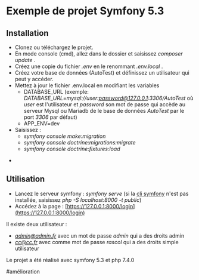 # Exemple de projet Symfony 5.3  

## Installation

* Clonez ou téléchargez le projet.
* En mode console (cmd), allez dans le dossier et saisissez *composer update* .
* Créez une copie du fichier *.env* en le renommant *.env.local* .
* Créez votre base de données (AutoTest) et définissez un utilisateur qui peut y accéder.
* Mettez à jour le fichier .env.local en modifiant les variables 
     * DATABASE_URL (exemple: *DATABASE_URL=mysql://user:password@127.0.0.1:3306/AutoTest* où *user* est l'utilisateur et *password* son mot de passe qui accède au serveur Mysql ou Mariadb de le base de données *AutoTest* par le port *3306* par défaut)
     * APP_ENV=dev
* Saisissez :
     * *symfony console make:migration*
     * *symfony console doctrine:migrations:migrate*
     * *symfony console doctrine:fixtures:load*
  
-
## Utilisation
 
* Lancez le serveur symfony : *symfony serve* (si la [cli symfony](https://symfony.com/download) n'est pas installée, saisissez *php -S localhost:8000 -t public*)
* Accédez à la page : [https://127.0.0.1:8000/login](https://127.0.0.1:8000/login)


Il existe deux utilisateur :
- *admin@admin.fr* avec un mot de passe *admin* qui a des droits admin
- *cc@cc.fr* avec comme mot de passe *rascol* qui a des droits simple utilisateur

Le projet a été réalisé avec symfony 5.3 et php 7.4.0

#amélioration

